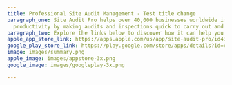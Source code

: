 ```yaml
---
title: Professional Site Audit Management - Test title change
paragraph_one: Site Audit Pro helps over 40,000 businesses worldwide improve their
  productivity by making audits and inspections quick to carry out and simple to manage.
paragraph_two: Explore the links below to discover how it can help you too!
apple_app_store_link: https://apps.apple.com/us/app/site-audit-pro/id430234732
google_play_store_link: https://play.google.com/store/apps/details?id=com.veamstudios.siteauditpro
image: images/summary.png
apple_image: images/appstore-3x.png
google_image: images/googleplay-3x.png

---
```

